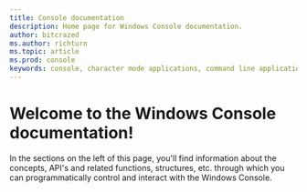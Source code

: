 ```yaml
---
title: Console documentation 
description: Home page for Windows Console documentation.
author: bitcrazed
ms.author: richturn
ms.topic: article
ms.prod: console
keywords: console, character mode applications, command line applications, terminal applications, console api
---
```

# Welcome to the Windows Console documentation!

In the sections on the left of this page, you'll find information about the concepts, API's and related functions, structures, etc. through which you can programmatically control and interact with the Windows Console.
